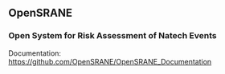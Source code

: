## OpenSRANE

### Open System for Risk Assessment of Natech Events

Documentation: https://github.com/OpenSRANE/OpenSRANE_Documentation



